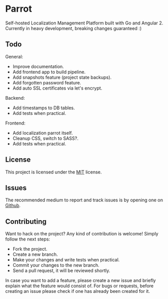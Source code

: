 # Parrot
Self-hosted Localization Management Platform built with Go and Angular 2.
Currently in heavy development, breaking changes guaranteed :)

## Todo

General:
- Improve documentation.
- Add frontend app to build pipeline.
- Add snapshots feature (project state backups).
- Add forgotten password feature.
- Add auto SSL certificates via let's encrypt.

Backend:
- Add timestamps to DB tables.
- Add tests when practical.

Frontend:
- Add localization parrot itself.
- Cleanup CSS, switch to SASS?.
- Add tests when practical.

## License
This project is licensed under the [MIT](https://github.com/anthonynsimon/parrot/blob/master/LICENSE) license.

## Issues
The recommended medium to report and track issues is by opening one on [Github](https://github.com/anthonynsimon/parrot).

## Contributing
Want to hack on the project? Any kind of contribution is welcome!
Simply follow the next steps:

- Fork the project.
- Create a new branch.
- Make your changes and write tests when practical.
- Commit your changes to the new branch.
- Send a pull request, it will be reviewed shortly.

In case you want to add a feature, please create a new issue and briefly explain what the feature would consist of. For bugs or requests, before creating an issue please check if one has already been created for it.
